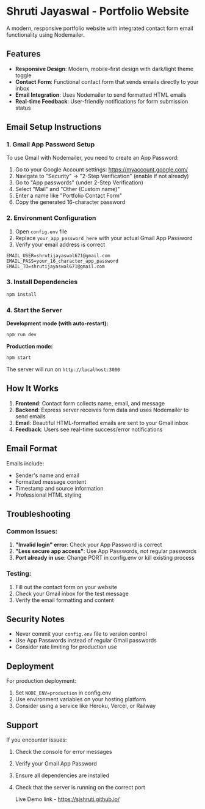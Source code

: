 # Shruti Jayaswal - Portfolio Website

A modern, responsive portfolio website with integrated contact form email functionality using Nodemailer.

## Features

- **Responsive Design**: Modern, mobile-first design with dark/light theme toggle
- **Contact Form**: Functional contact form that sends emails directly to your inbox
- **Email Integration**: Uses Nodemailer to send formatted HTML emails
- **Real-time Feedback**: User-friendly notifications for form submission status

## Email Setup Instructions

### 1. Gmail App Password Setup

To use Gmail with Nodemailer, you need to create an App Password:

1. Go to your Google Account settings: https://myaccount.google.com/
2. Navigate to "Security" → "2-Step Verification" (enable if not already)
3. Go to "App passwords" (under 2-Step Verification)
4. Select "Mail" and "Other (Custom name)"
5. Enter a name like "Portfolio Contact Form"
6. Copy the generated 16-character password

### 2. Environment Configuration

1. Open `config.env` file
2. Replace `your_app_password_here` with your actual Gmail App Password
3. Verify your email address is correct

```env
EMAIL_USER=shrutijayaswal671@gmail.com
EMAIL_PASS=your_16_character_app_password
EMAIL_TO=shrutijayaswal671@gmail.com
```

### 3. Install Dependencies

```bash
npm install
```

### 4. Start the Server

**Development mode (with auto-restart):**
```bash
npm run dev
```

**Production mode:**
```bash
npm start
```

The server will run on `http://localhost:3000`

## How It Works

1. **Frontend**: Contact form collects name, email, and message
2. **Backend**: Express server receives form data and uses Nodemailer to send emails
3. **Email**: Beautiful HTML-formatted emails are sent to your Gmail inbox
4. **Feedback**: Users see real-time success/error notifications

## Email Format

Emails include:
- Sender's name and email
- Formatted message content
- Timestamp and source information
- Professional HTML styling

## Troubleshooting

### Common Issues:

1. **"Invalid login" error**: Check your App Password is correct
2. **"Less secure app access"**: Use App Passwords, not regular passwords
3. **Port already in use**: Change PORT in config.env or kill existing process

### Testing:

1. Fill out the contact form on your website
2. Check your Gmail inbox for the test message
3. Verify the email formatting and content

## Security Notes

- Never commit your `config.env` file to version control
- Use App Passwords instead of regular Gmail passwords
- Consider rate limiting for production use

## Deployment

For production deployment:
1. Set `NODE_ENV=production` in config.env
2. Use environment variables on your hosting platform
3. Consider using a service like Heroku, Vercel, or Railway

## Support

If you encounter issues:
1. Check the console for error messages
2. Verify your Gmail App Password
3. Ensure all dependencies are installed
4. Check that the server is running on the correct port

   Live Demo link - https://sjshruti.github.io/
